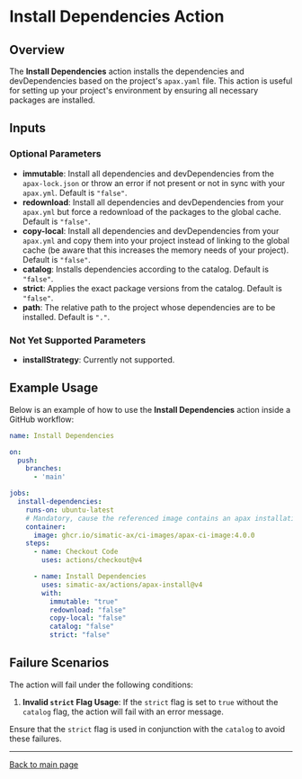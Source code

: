 # Install Dependencies Action

## Overview

The **Install Dependencies** action installs the dependencies and devDependencies based on the project's `apax.yaml` file. This action is useful for setting up your project's environment by ensuring all necessary packages are installed.

## Inputs

### Optional Parameters

- **immutable**: Install all dependencies and devDependencies from the `apax-lock.json` or throw an error if not present or not in sync with your `apax.yml`. Default is `"false"`.
- **redownload**: Install all dependencies and devDependencies from your `apax.yml` but force a redownload of the packages to the global cache. Default is `"false"`.
- **copy-local**: Install all dependencies and devDependencies from your `apax.yml` and copy them into your project instead of linking to the global cache (be aware that this increases the memory needs of your project). Default is `"false"`.
- **catalog**: Installs dependencies according to the catalog. Default is `"false"`.
- **strict**: Applies the exact package versions from the catalog. Default is `"false"`.
- **path**: The relative path to the project whose dependencies are to be installed. Default is `"."`.

### Not Yet Supported Parameters

- **installStrategy**: Currently not supported.

## Example Usage

Below is an example of how to use the **Install Dependencies** action inside a GitHub workflow:

```yaml
name: Install Dependencies

on:
  push:
    branches:
      - 'main'

jobs:
  install-dependencies:
    runs-on: ubuntu-latest
    # Mandatory, cause the referenced image contains an apax installation
    container:
      image: ghcr.io/simatic-ax/ci-images/apax-ci-image:4.0.0
    steps:
      - name: Checkout Code
        uses: actions/checkout@v4

      - name: Install Dependencies
        uses: simatic-ax/actions/apax-install@v4
        with:
          immutable: "true"
          redownload: "false"
          copy-local: "false"
          catalog: "false"
          strict: "false"
```
## Failure Scenarios

The action will fail under the following conditions:

1. **Invalid `strict` Flag Usage**: If the `strict` flag is set to `true` without the `catalog` flag, the action will fail with an error message.

Ensure that the `strict` flag is used in conjunction with the `catalog` to avoid these failures.

---
[Back to main page](../README.md)